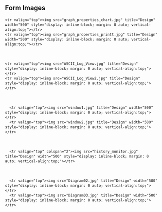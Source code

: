 ## Form Images

  <table style="padding: 0; border=0;">

    <tr valign="top"><img src="graph_properties_chart.jpg" title="Design" width="500" style="display: inline-block; margin: 0 auto; vertical-align:top;"></tr>
    <tr valign="top"><img src="graph_properties_printt.jpg" title="Design" width="500" style="display: inline-block; margin: 0 auto; vertical-align:top;"></tr>

  
  
    <tr valign="top"><img src="ASCII_Log_View.jpg" title="Design" style="display: inline-block; margin: 0 auto; vertical-align:top;"></tr>
    <tr valign="top"><img src="ASCII_Log_View2.jpg" title="Design" style="display: inline-block; margin: 0 auto; vertical-align:top;"></tr>
  
  
   
      <tr valign="top"><img src="window1.jpg" title="Design" width="500" style="display: inline-block; margin: 0 auto; vertical-align:top;"></tr>
      <tr valign="top"><img src="window2.jpg" title="Design" width="500" style="display: inline-block; margin: 0 auto; vertical-align:top;"></tr>


    
      <tr valign="top" colspan="2"><img src="history_monitor.jpg" title="Design" width="500" style="display: inline-block; margin: 0 auto; vertical-align:top;"></tr>


 
      <tr valign="top"><img src="Diagram02.jpg" title="Design" width="500" style="display: inline-block; margin: 0 auto; vertical-align:top;"></tr>
      <tr valign="top"><img src="Diagram03.jpg" title="Design" width="500" style="display: inline-block; margin: 0 auto; vertical-align:top;"></tr>

 </table>
